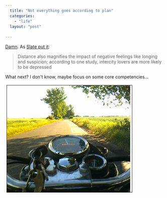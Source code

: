 ```yaml
---
  title: "Not everything goes according to plan"
  categories: 
    - "life"
  layout: "post"

---
```

<p>
<a href="http://bergie.jaiku.com/presence/48351524">Damn</a>. As <a href="http://www.slate.com/id/2202431/pagenum/2">Slate put it</a>:
</p><blockquote>
Distance also magnifies the impact of negative feelings like longing and suspicion; according to one study, intercity lovers are more likely to be depressed
</blockquote><p>
What next? I don't know, maybe focus on some core competencies...
</p><p>
<img src="/files/royal_enfield_somewhere_in_poland.jpg" height="340" width="398" border="1" hspace="4" vspace="4" alt="Royal Enfield somewhere in Poland" title="Royal Enfield somewhere in Poland" /></p>